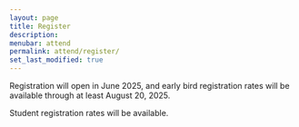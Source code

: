 ```yaml
---
layout: page
title: Register
description: 
menubar: attend
permalink: attend/register/
set_last_modified: true
---
```



Registration will open in June 2025, and early bird registration rates will be available through at least August 20, 2025.  

Student registration rates will be available.


